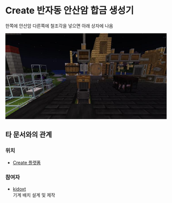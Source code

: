 # Create 반자동 안산암 합금 생성기

한쪽에 안산암 다른쪽에 철조각을 넣으면 아래 상자에 나옴

![메인](../../asset/systems/create_semiauto_andesite_alloy_maker/main.jpg)

## 타 문서와의 관계
### 위치
<!-- tag_source_open:link_list:building_spot -->
- [Create 플랫폼](../buildings/create_platform.md)
<!-- tag_close -->

### 참여자
<!-- tag_source_open:link_list:member_contribute -->
- [kidoxt](../members/kidoxt.md)  
기계 배치 설계 및 제작
<!-- tag_close-->